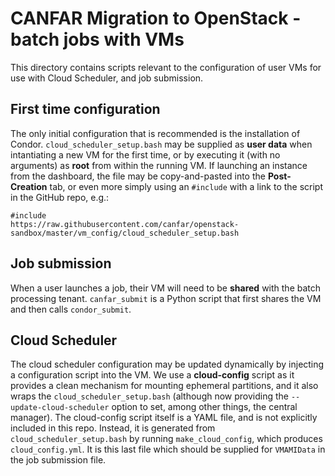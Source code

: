 # CANFAR Migration to OpenStack - batch jobs with VMs

This directory contains scripts relevant to the configuration of user
VMs for use with Cloud Scheduler, and job submission.

## First time configuration

The only initial configuration that is recommended is the installation
of Condor. ```cloud_scheduler_setup.bash``` may be supplied as **user data** when intantiating a new VM for the first time, or by executing it (with no arguments) as **root** from within the running VM. If launching an instance from the dashboard, the file may be copy-and-pasted into the **Post-Creation** tab, or even more simply using an ```#include``` with a link to the script in the GitHub repo, e.g.:
```
#include
https://raw.githubusercontent.com/canfar/openstack-sandbox/master/vm_config/cloud_scheduler_setup.bash
```

## Job submission

When a user launches a job, their VM will need to be **shared** with the batch processing tenant. ```canfar_submit``` is a Python script that first shares the VM and then calls ```condor_submit```.

## Cloud Scheduler

The cloud scheduler configuration may be updated dynamically by injecting a configuration script into the VM. We use a **cloud-config** script as it provides a clean mechanism for mounting ephemeral partitions, and it also wraps the ```cloud_scheduler_setup.bash``` (although now providing the ```--update-cloud-scheduler``` option to set, among other things, the central manager). The cloud-config script itself is a YAML file, and is not explicitly included in this repo. Instead, it is generated from ```cloud_scheduler_setup.bash``` by running ```make_cloud_config```, which produces ```cloud_config.yml```. It is this last file which should be supplied for ```VMAMIData``` in the job submission file.
